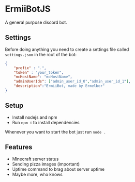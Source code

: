 # ErmiiBotJS

A general purpose discord bot.

## Settings

Before doing anything you need to create a settings file called ``settings.json`` in the root of the bot:
```json
{
    "prefix" : ".",
    "token" : "your_token",
    "mcHostName": "mcHostName",
    "adminUserIds": ["admin_user_id_0","admin_user_id_1"],
    "description":"ErmiiBot, made by Ermelber"
}
```

## Setup

- Install nodejs and npm 
- Run ``npm i`` to install dependencies

Whenever you want to start the bot just run ``node .``

## Features

- Minecraft server status
- Sending pizza images (important)
- Uptime command to brag about server uptime
- Maybe more, who knows
